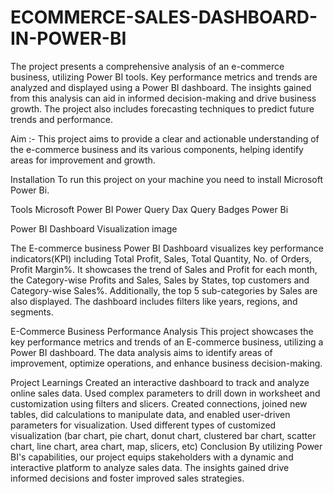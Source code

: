 # ECOMMERCE-SALES-DASHBOARD-IN-POWER-BI

The project presents a comprehensive analysis of an e-commerce business, utilizing Power BI tools. Key performance metrics and trends are analyzed and displayed using a Power BI dashboard. The insights gained from this analysis can aid in informed decision-making and drive business growth. The project also includes forecasting techniques to predict future trends and performance.

Aim :- This project aims to provide a clear and actionable understanding of the e-commerce business and its various components, helping identify areas for improvement and growth.

Installation
To run this project on your machine you need to install Microsoft Power Bi.

Tools
Microsoft Power BI
Power Query
Dax Query
Badges
Power Bi

Power BI Dashboard Visualization
image

The E-commerce business Power BI Dashboard visualizes key performance indicators(KPI) including Total Profit, Sales, Total Quantity, No. of Orders, Profit Margin%. It showcases the trend of Sales and Profit for each month, the Category-wise Profits and Sales, Sales by States, top customers and Category-wise Sales%. Additionally, the top 5 sub-categories by Sales are also displayed. The dashboard includes filters like years, regions, and segments.

E-Commerce Business Performance Analysis
This project showcases the key performance metrics and trends of an E-commerce business, utilizing a Power BI dashboard. The data analysis aims to identify areas of improvement, optimize operations, and enhance business decision-making.

Project Learnings
Created an interactive dashboard to track and analyze online sales data.
Used complex parameters to drill down in worksheet and customization using filters and slicers.
Created connections, joined new tables, did calculations to manipulate data, and enabled user-driven parameters for visualization.
Used different types of customized visualization (bar chart, pie chart, donut chart, clustered bar chart, scatter chart, line chart, area chart, map, slicers, etc)
Conclusion
By utilizing Power BI's capabilities, our project equips stakeholders with a dynamic and interactive platform to analyze sales data. The insights gained drive informed decisions and foster improved sales strategies.
